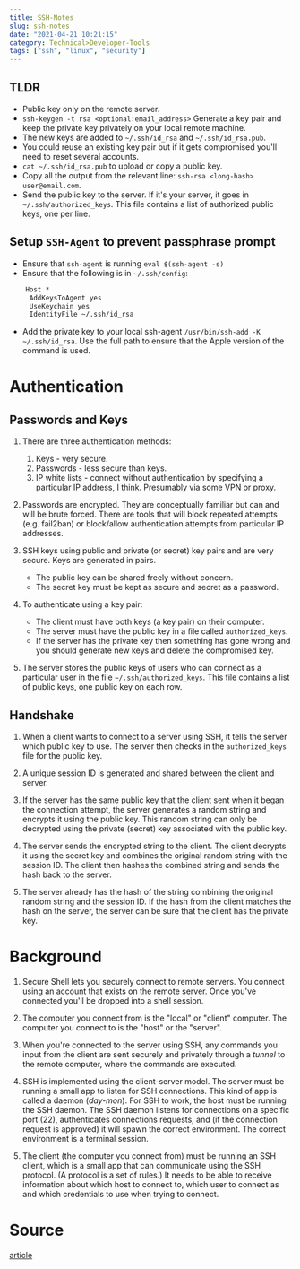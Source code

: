 ```yaml
---
title: SSH-Notes
slug: ssh-notes
date: "2021-04-21 10:21:15"
category: Technical>Developer-Tools
tags: ["ssh", "linux", "security"]
---
```


<TOCInline toc={props.toc} exclude="Overview" toHeading={2} />

## TLDR

- Public key only on the remote server.
- `ssh-keygen -t rsa <optional:email_address>` Generate a key pair and keep the private key privately on your local remote machine.
- The new keys are added to `~/.ssh/id_rsa` and `~/.ssh/id_rsa.pub`.
- You could reuse an existing key pair but if it gets compromised you'll need to reset several accounts.
- `cat ~/.ssh/id_rsa.pub` to upload or copy a public key.
- Copy all the output from the relevant line: `ssh-rsa <long-hash> user@email.com`.
- Send the public key to the server. If it's your server, it goes in `~/.ssh/authorized_keys`. This file contains a list of authorized public keys, one per line.

## Setup `SSH-Agent` to prevent passphrase prompt

- Ensure that `ssh-agent` is running `eval $(ssh-agent -s)`
- Ensure that the following is in `~/.ssh/config`:

```apache
    Host *
     AddKeysToAgent yes
     UseKeychain yes
     IdentityFile ~/.ssh/id_rsa
```

- Add the private key to your local ssh-agent `/usr/bin/ssh-add -K ~/.ssh/id_rsa`. Use the full path to ensure that the Apple version of the command is used.

# Authentication

## Passwords and Keys

1. There are three authentication methods:

   1. Keys - very secure.
   1. Passwords - less secure than keys.
   1. IP white lists - connect without authentication by specifying a particular IP address, I think. Presumably via some VPN or proxy.

2. Passwords are encrypted. They are conceptually familiar but can and will
   be brute forced. There are tools that will block repeated attempts (e.g. fail2ban) or
   block/allow authentication attempts from particular IP addresses.

3. SSH keys using public and private (or secret) key pairs and are very secure.
   Keys are generated in pairs.

   - The public key can be shared freely without concern.
   - The secret key must be kept as secure and secret as a password.

4. To authenticate using a key pair:

   - The client must have both keys (a key pair) on their computer.
   - The server must have the public key in a file called `authorized_keys`.
   - If the server has the private key then something has gone wrong and you should generate new keys and delete the compromised key.

5. The server stores the public keys of users who can connect as a particular
   user in the file `~/.ssh/authorized_keys`. This file contains a list of
   public keys, one public key on each row.

## Handshake

1. When a client wants to connect to a server using SSH, it tells the server
   which public key to use. The server then checks in the `authorized_keys` file
   for the public key.

2. A unique session ID is generated and shared between the client and server.

3. If the server has the same public key that the client sent when it began
   the connection attempt, the server generates a random string and encrypts
   it using the public key. This random string can only be decrypted using the
   private (secret) key associated with the public key.

4. The server sends the encrypted string to the client. The client decrypts it
   using the secret key and combines the original random string with the
   session ID. The client then hashes the combined string and sends the hash
   back to the server.

5. The server already has the hash of the string combining the original random
   string and the session ID. If the hash from the client matches the hash on
   the server, the server can be sure that the client has the private key.

# Background

1. Secure Shell lets you securely connect to remote servers. You connect using
   an account that exists on the remote server. Once you've connected you'll be
   dropped into a shell session.

2. The computer you connect from is the "local" or "client" computer. The
   computer you connect to is the "host" or the "server".

3. When you're connected to the server using SSH, any commands you input from
   the client are sent securely and privately through a _tunnel_ to the remote
   computer, where the commands are executed.

4. SSH is implemented using the client-server model. The server must be running
   a small app to listen for SSH connections. This kind of app is
   called a daemon (_day-mon_). For SSH to work, the host must be
   running the SSH daemon. The SSH daemon listens for connections on a specific
   port (22), authenticates connections requests, and (if the connection
   request is approved) it will spawn the correct environment. The correct
   environment is a terminal session.

5. The client (the computer you connect from) must be running an SSH client,
   which is a small app that can communicate using the SSH protocol. (A
   protocol is a set of rules.) It needs to be able to receive information
   about which host to connect to, which user to connect as and which
   credentials to use when trying to connect.

# Source

[article](https://www.digitalocean.com/community/tutorials/ssh-essentials-working-with-ssh-servers-clients-and-keys)

